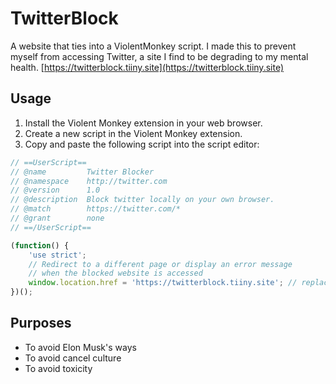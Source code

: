 # TwitterBlock
A website that ties into a ViolentMonkey script. I made this to prevent myself from accessing Twitter, a site I find to be degrading to my mental health.
[https://twitterblock.tiiny.site](https://twitterblock.tiiny.site)

## Usage

1. Install the Violent Monkey extension in your web browser.
2. Create a new script in the Violent Monkey extension.
3. Copy and paste the following script into the script editor:

```javascript
// ==UserScript==
// @name         Twitter Blocker
// @namespace    http://twitter.com
// @version      1.0
// @description  Block twitter locally on your own browser.
// @match        https://twitter.com/*
// @grant        none
// ==/UserScript==

(function() {
    'use strict';
    // Redirect to a different page or display an error message
    // when the blocked website is accessed
    window.location.href = 'https://twitterblock.tiiny.site'; // replacement website
})();
```

## Purposes
  - To avoid Elon Musk's ways
  - To avoid cancel culture
  - To avoid toxicity
